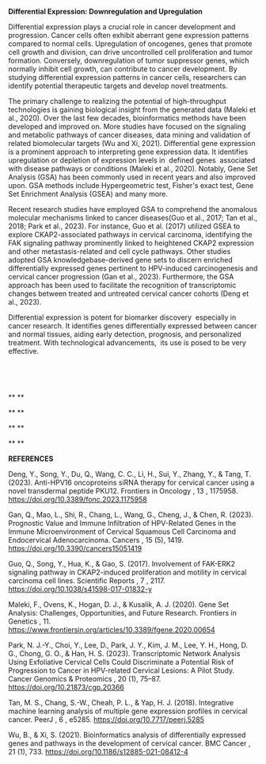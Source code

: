 **Differential Expression: Downregulation and Upregulation**

Differential expression plays a crucial role in cancer development and progression. Cancer cells often exhibit aberrant gene expression patterns compared to normal cells. Upregulation of oncogenes, genes that promote cell growth and division, can drive uncontrolled cell proliferation and tumor formation. Conversely, downregulation of tumor suppressor genes, which normally inhibit cell growth, can contribute to cancer development. By studying differential expression patterns in cancer cells, researchers can identify potential therapeutic targets and develop novel treatments.

The primary challenge to realizing the potential of high-throughput technologies is gaining biological insight from the generated data (Maleki et al., 2020). Over the last few decades, bioinformatics methods have been developed and improved on. More studies have focused on the signaling and metabolic pathways of cancer diseases, data mining and validation of related biomolecular targets (Wu and Xi, 2021). Differential gene expression is a prominent approach to interpreting gene expression data. It identifies upregulation or depletion of expression levels in  defined genes  associated with disease pathways or conditions (Maleki et al., 2020). Notably, Gene Set Analysis (GSA) has been commonly used in recent years and also improved upon. GSA methods include Hypergeometric test, Fisher's exact test, Gene Set Enrichment Analysis (GSEA) and many more.

Recent research studies have employed GSA to comprehend the anomalous molecular mechanisms linked to cancer diseases(Guo et al., 2017; Tan et al., 2018; Park et al., 2023). For instance, Guo et al. (2017) utilized GSEA to explore CKAP2-associated pathways in cervical carcinoma, identifying the FAK signaling pathway prominently linked to heightened CKAP2 expression and other metastasis-related and cell cycle pathways. Other studies adopted GSA knowledgebase-derived gene sets to discern enriched differentially expressed genes pertinent to HPV-induced carcinogenesis and cervical cancer progression (Gan et al., 2023). Furthermore, the GSA approach has been used to facilitate the recognition of transcriptomic changes between treated and untreated cervical cancer cohorts (Deng et al., 2023).

Differential expression is potent for biomarker discovery  especially in cancer research. It identifies genes differentially expressed between cancer and normal tissues, aiding early detection, prognosis, and personalized treatment. With technological advancements,  its use is posed to be very effective.

 

 

** **

** **

** **

** **

**REFERENCES**

Deng, Y., Song, Y., Du, Q., Wang, C. C., Li, H., Sui, Y., Zhang, Y., & Tang, T. (2023). Anti-HPV16 oncoproteins siRNA therapy for cervical cancer using a novel transdermal peptide PKU12. Frontiers in Oncology , 13 , 1175958. <https://doi.org/10.3389/fonc.2023.1175958>

Gan, Q., Mao, L., Shi, R., Chang, L., Wang, G., Cheng, J., & Chen, R. (2023). Prognostic Value and Immune Infiltration of HPV-Related Genes in the Immune Microenvironment of Cervical Squamous Cell Carcinoma and Endocervical Adenocarcinoma. Cancers , 15 (5), 1419. <https://doi.org/10.3390/cancers15051419>

Guo, Q., Song, Y., Hua, K., & Gao, S. (2017). Involvement of FAK-ERK2 signaling pathway in CKAP2-induced proliferation and motility in cervical carcinoma cell lines. Scientific Reports , 7 , 2117. <https://doi.org/10.1038/s41598-017-01832-y>

Maleki, F., Ovens, K., Hogan, D. J., & Kusalik, A. J. (2020). Gene Set Analysis: Challenges, Opportunities, and Future Research. Frontiers in Genetics , 11. <https://www.frontiersin.org/articles/10.3389/fgene.2020.00654>

Park, N. J.-Y., Choi, Y., Lee, D., Park, J. Y., Kim, J. M., Lee, Y. H., Hong, D. G., Chong, G. O., & Han, H. S. (2023). Transcriptomic Network Analysis Using Exfoliative Cervical Cells Could Discriminate a Potential Risk of Progression to Cancer in HPV-related Cervical Lesions: A Pilot Study. Cancer Genomics & Proteomics , 20 (1), 75–87. <https://doi.org/10.21873/cgp.20366>

Tan, M. S., Chang, S.-W., Cheah, P. L., & Yap, H. J. (2018). Integrative machine learning analysis of multiple gene expression profiles in cervical cancer. PeerJ , 6 , e5285. <https://doi.org/10.7717/peerj.5285>

Wu, B., & Xi, S. (2021). Bioinformatics analysis of differentially expressed genes and pathways in the development of cervical cancer. BMC Cancer , 21 (1), 733. <https://doi.org/10.1186/s12885-021-08412-4>

 
